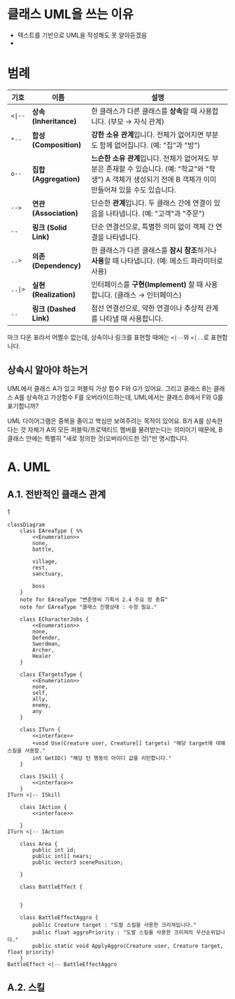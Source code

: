 # 클래스 UML을 쓰는 이유

- 텍스트를 기반으로 UML을 작성해도 못 알아듣겠음
- 
# 범례

| 기호      | 이름                   | 설명                                                                                                 |
| ------- | -------------------- | -------------------------------------------------------------------------------------------------- |
| `<\|--` | **상속 (Inheritance)** | 한 클래스가 다른 클래스를 **상속**할 때 사용합니다. (부모 → 자식 관계)                                                       |
| `*--`   | **합성 (Composition)** | **강한 소유 관계**입니다. 전체가 없어지면 부분도 함께 없어집니다. (예: "집"과 "방")                                              |
| `o--`   | **집합 (Aggregation)** | **느슨한 소유 관계**입니다. 전체가 없어져도 부분은 존재할 수 있습니다. (예: "학교"와 "학생") A 객체가 생성되기 전에 B 객체가 이미 만들어져 있을 수도 있습니다. |
| `-->`   | **연관 (Association)** | 단순한 **관계**입니다. 두 클래스 간에 연결이 있음을 나타냅니다. (예: "고객"과 "주문")                                             |
| `--`    | **링크 (Solid Link)**  | 단순 연결선으로, 특별한 의미 없이 객체 간 연결을 나타냅니다.                                                                |
| `..>`   | **의존 (Dependency)**  | 한 클래스가 다른 클래스를 **잠시 참조**하거나 **사용**할 때 나타냅니다. (예: 메소드 파라미터로 사용)                                     |
| `..\|>` | **실현 (Realization)** | 인터페이스를 **구현(Implement)** 할 때 사용합니다. (클래스 → 인터페이스)                                                  |
| `..`    | **링크 (Dashed Link)** | 점선 연결선으로, 약한 연결이나 추상적 관계를 나타낼 때 사용합니다.                                                             |

마크 다운 표라서 어쩔수 없는데, 상속이나 링크를 표현할 때에는 `<|--`와 `<|..`로 표현합니다.
## 상속시 알아야 하는거
UML에서 클래스 A가 있고 퍼블릭 가상 함수 F와 G가 있어요. 그리고 클래스 B는 클래스 A를 상속하고 가상함수 F를 오버라이드하는데, UML에서는 클래스 B에서 F와 G를 표기합니까?

UML 다이어그램은 중복을 줄이고 핵심만 보여주려는 목적이 있어요.
B가 A를 상속한다는 것 자체가 A의 모든 퍼블릭/프로텍티드 멤버를 물려받는다는 의미이기 때문에,
B 클래스 안에는 특별히 "새로 정의한 것(오버라이드한 것)"만 명시합니다.




# A. UML

## A.1. 전반적인 클래스 관계

1

```mermaid
classDiagram
    class EAreaType { %% 
	    <<Enumeration>>
	    none,
	    battle,
	    
	    village,
	    rest,
	    sanctuary,

	    boss
    }
    note for EAreaType "변준영씨 기획서 2.4 주요 방 종류"
    note for EAreaType "클래스 진행상태 : 수정 필요."

    class ECharacterJobs {
	    <<Enumeration>>
	    none,
	    Defender,
	    Swordman,
	    Archer,
	    Healer
    }
    
    class ETargetsType {
	    <<Enumeration>>
	    none,
	    self,
	    ally,
	    enemy,
	    any
    }

    class ITurn {
	    <<interface>>
	    +void Use(Creature user, Creature[] targets) "해당 target에 대해 스킬을 사용함."
	    int GetID() "해당 턴 행동의 아이디 값을 리턴합니다."
    }

    class ISkill {
	    <<interface>>
    }
ITurn <|-- ISkill

    class IAction {
	    <<interface>>
	    
    }
ITurn <|-- IAction

    class Area {
	    public int id;
	    public int[] nears;
	    public Vector3 scenePosition;
	    
    }

    class BattleEffect {
	    
	    
    }

	class BattleEffectAggro {
		public Creature target : "도발 스킬을 사용한 크리쳐입니다."
		public float aggroPriority : "도발 스킬을 사용한 크리쳐의 우선순위입니다."
		public static void ApplyAggro(Creature user, Creature target, float priority)
	}
BattleEffect <|-- BattleEffectAggro

```


## A.2. 스킬



